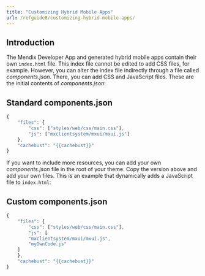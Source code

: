 ```yaml
---
title: "Customizing Hybrid Mobile Apps"
url: /refguide8/customizing-hybrid-mobile-apps/
---
```


## Introduction

The Mendix Developer App and generated hybrid mobile apps contain their own `index.html` file. This index file cannot be edited to add CSS files, for example. However, you can alter the index file indirectly through a file called *components.json*. There, you can add CSS and JavaScript files. These are the initial contents of *components.json*:

## Standard components.json

```js
{
    "files": {
        "css": ["styles/web/css/main.css"],
        "js": ["mxclientsystem/mxui/mxui.js"]
    },
    "cachebust": "{{cachebust}}"
}

```

If you want to include more resources, you can add your own *components.json* file in the root of your theme. Copy the version above and add your own files. This is an example that dynamically adds a JavaScript file to `index.html`:

## Custom components.json

```js
{
    "files": {
        "css": ["styles/web/css/main.css"],
        "js": [
		"mxclientsystem/mxui/mxui.js",
		"myOwnCode.js"
	]
    },
    "cachebust": "{{cachebust}}"
}
```
